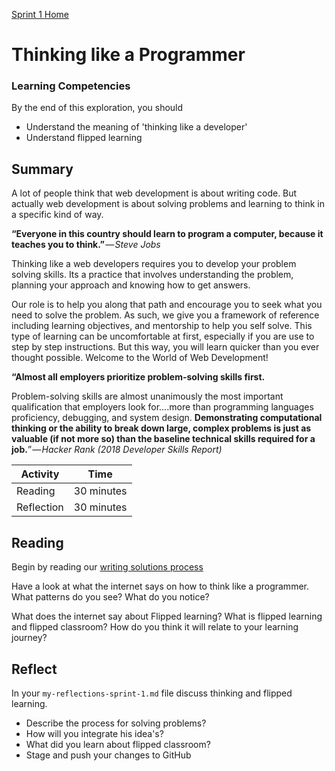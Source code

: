 [Sprint 1 Home](README.md)

# Thinking like a Programmer

### Learning Competencies
By the end of this exploration, you should

- Understand the meaning of 'thinking like a developer'
- Understand flipped learning

## Summary
A lot of people think that web development is about writing code. But actually web development is about solving problems and learning to think in a specific kind of way.

__“Everyone in this country should learn to program a computer, because it teaches you to think.”__ _— Steve Jobs_

Thinking like a web developers requires you to develop your problem solving skills. Its a practice that involves understanding the problem, planning your approach and knowing how to get answers. 

Our role is to help you along that path and encourage you to seek what you need to solve the problem. As such, we give you a framework of reference including learning objectives, and mentorship to help you self solve. This type of learning can be uncomfortable at first, especially if you are use to step by step instructions. But this way, you will learn quicker than you ever thought possible. Welcome to the World of Web Development!

__“Almost all employers prioritize problem-solving skills first.__  

Problem-solving skills are almost unanimously the most important qualification that employers look for….more than programming languages proficiency, debugging, and system design. __Demonstrating computational thinking or the ability to break down large, complex problems is just as valuable (if not more so) than the baseline technical skills required for a job.__” _— Hacker Rank (2018 Developer Skills Report)_ 


Activity | Time|
------------|----------|
Reading | 30 minutes
Reflection | 30 minutes |


## Reading
Begin by reading our [writing solutions process](/resources/writing-solutions.md)

Have a look at what the internet says on how to think like a programmer.
What patterns do you see? What do you notice?

What does the internet say about Flipped learning? What is flipped learning and flipped classroom? How do you think it will relate to your learning journey?


## Reflect

In your `my-reflections-sprint-1.md` file discuss thinking and flipped learning.

- Describe the process for solving problems?
- How will you integrate his idea's?
- What did you learn about flipped classroom?
- Stage and push your changes to GitHub

